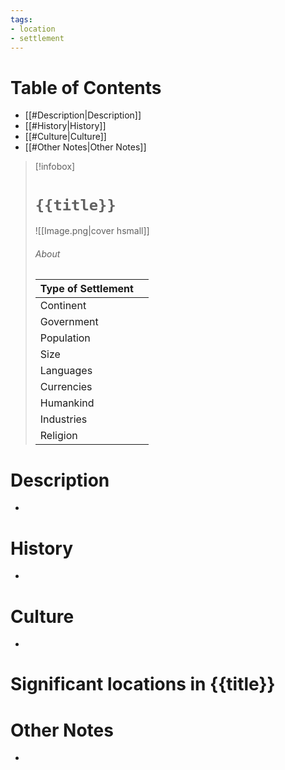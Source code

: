 ```yaml
---
tags:
- location
- settlement
---
```

# Table of Contents
- [[#Description|Description]]
- [[#History|History]]
- [[#Culture|Culture]]
- [[#Other Notes|Other Notes]]


> [!infobox]
> # `{{title}}`
> ![[Image.png|cover hsmall]]
> ###### About
> | Type of Settlement |  |
> | ---- | ---- |
> | Continent |  |
> | Government |  |
> | Population | |
> | Size |  |
> | Languages |  |
> | Currencies |  |
> | Humankind |  |
> | Industries |   |
> | Religion |   |
# Description
-
# History
-
# Culture
-
# Significant locations in {{title}}

# Other Notes
-